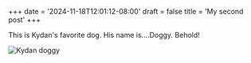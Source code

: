 +++
date = '2024-11-18T12:01:12-08:00'
draft = false
title = 'My second post'
+++

This is Kydan's favorite dog. His name is....Doggy. Behold!

![Kydan doggy](/images/doggy.jpg)
